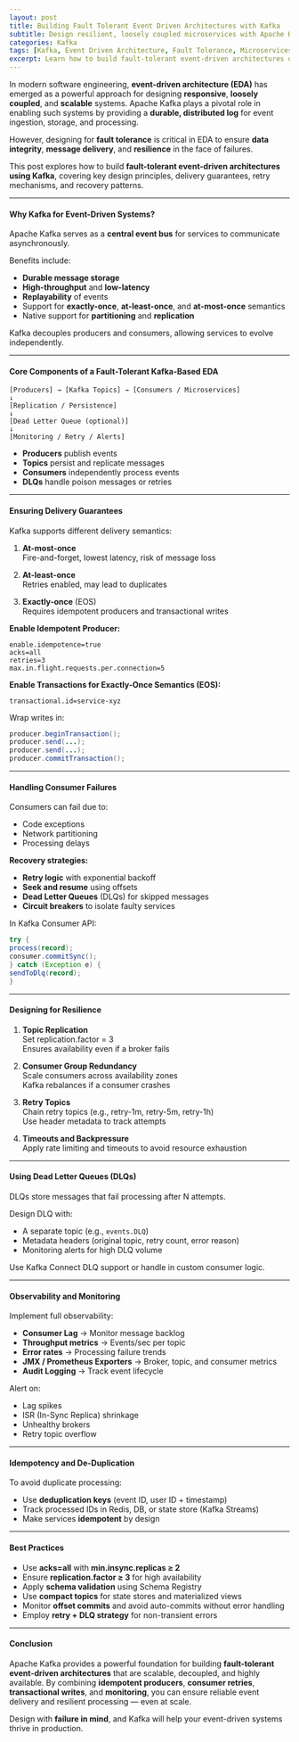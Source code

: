 ```yaml
---
layout: post
title: Building Fault Tolerant Event Driven Architectures with Kafka
subtitle: Design resilient, loosely coupled microservices with Apache Kafka for robust event-driven systems
categories: Kafka
tags: [Kafka, Event Driven Architecture, Fault Tolerance, Microservices, Resilience, Streaming, Apache Kafka]
excerpt: Learn how to build fault-tolerant event-driven architectures using Apache Kafka. Discover design patterns, delivery guarantees, and recovery strategies for resilient microservices.
---
```

In modern software engineering, **event-driven architecture (EDA)** has emerged as a powerful approach for designing **responsive**, **loosely coupled**, and **scalable** systems. Apache Kafka plays a pivotal role in enabling such systems by providing a **durable, distributed log** for event ingestion, storage, and processing.

However, designing for **fault tolerance** is critical in EDA to ensure **data integrity**, **message delivery**, and **resilience** in the face of failures.

This post explores how to build **fault-tolerant event-driven architectures using Kafka**, covering key design principles, delivery guarantees, retry mechanisms, and recovery patterns.

---

#### Why Kafka for Event-Driven Systems?

Apache Kafka serves as a **central event bus** for services to communicate asynchronously.

Benefits include:
- **Durable message storage**
- **High-throughput** and **low-latency**
- **Replayability** of events
- Support for **exactly-once**, **at-least-once**, and **at-most-once** semantics
- Native support for **partitioning** and **replication**

Kafka decouples producers and consumers, allowing services to evolve independently.

---

#### Core Components of a Fault-Tolerant Kafka-Based EDA

```
[Producers] → [Kafka Topics] → [Consumers / Microservices]
↓
[Replication / Persistence]
↓
[Dead Letter Queue (optional)]
↓
[Monitoring / Retry / Alerts]
```

- **Producers** publish events
- **Topics** persist and replicate messages
- **Consumers** independently process events
- **DLQs** handle poison messages or retries

---

#### Ensuring Delivery Guarantees

Kafka supports different delivery semantics:

1. **At-most-once**  
   Fire-and-forget, lowest latency, risk of message loss

2. **At-least-once**  
   Retries enabled, may lead to duplicates

3. **Exactly-once** (EOS)  
   Requires idempotent producers and transactional writes

**Enable Idempotent Producer:**

```properties
enable.idempotence=true
acks=all
retries=3
max.in.flight.requests.per.connection=5
```

**Enable Transactions for Exactly-Once Semantics (EOS):**

```properties
transactional.id=service-xyz
```

Wrap writes in:

```java
producer.beginTransaction();
producer.send(...);
producer.send(...);
producer.commitTransaction();
```

---

#### Handling Consumer Failures

Consumers can fail due to:

- Code exceptions
- Network partitioning
- Processing delays

**Recovery strategies:**
- **Retry logic** with exponential backoff
- **Seek and resume** using offsets
- **Dead Letter Queues** (DLQs) for skipped messages
- **Circuit breakers** to isolate faulty services

In Kafka Consumer API:

```java
try {
process(record);
consumer.commitSync();
} catch (Exception e) {
sendToDlq(record);
}
```

---

#### Designing for Resilience

1. **Topic Replication**  
   Set replication.factor = 3  
   Ensures availability even if a broker fails

2. **Consumer Group Redundancy**  
   Scale consumers across availability zones  
   Kafka rebalances if a consumer crashes

3. **Retry Topics**  
   Chain retry topics (e.g., retry-1m, retry-5m, retry-1h)  
   Use header metadata to track attempts

4. **Timeouts and Backpressure**  
   Apply rate limiting and timeouts to avoid resource exhaustion

---

#### Using Dead Letter Queues (DLQs)

DLQs store messages that fail processing after N attempts.

Design DLQ with:
- A separate topic (e.g., `events.DLQ`)
- Metadata headers (original topic, retry count, error reason)
- Monitoring alerts for high DLQ volume

Use Kafka Connect DLQ support or handle in custom consumer logic.

---

#### Observability and Monitoring

Implement full observability:

- **Consumer Lag** → Monitor message backlog
- **Throughput metrics** → Events/sec per topic
- **Error rates** → Processing failure trends
- **JMX / Prometheus Exporters** → Broker, topic, and consumer metrics
- **Audit Logging** → Track event lifecycle

Alert on:
- Lag spikes
- ISR (In-Sync Replica) shrinkage
- Unhealthy brokers
- Retry topic overflow

---

#### Idempotency and De-Duplication

To avoid duplicate processing:
- Use **deduplication keys** (event ID, user ID + timestamp)
- Track processed IDs in Redis, DB, or state store (Kafka Streams)
- Make services **idempotent** by design

---

#### Best Practices

- Use **acks=all** with **min.insync.replicas ≥ 2**
- Ensure **replication.factor ≥ 3** for high availability
- Apply **schema validation** using Schema Registry
- Use **compact topics** for state stores and materialized views
- Monitor **offset commits** and avoid auto-commits without error handling
- Employ **retry + DLQ strategy** for non-transient errors

---

#### Conclusion

Apache Kafka provides a powerful foundation for building **fault-tolerant event-driven architectures** that are scalable, decoupled, and highly available. By combining **idempotent producers**, **consumer retries**, **transactional writes**, and **monitoring**, you can ensure reliable event delivery and resilient processing — even at scale.

Design with **failure in mind**, and Kafka will help your event-driven systems thrive in production.
